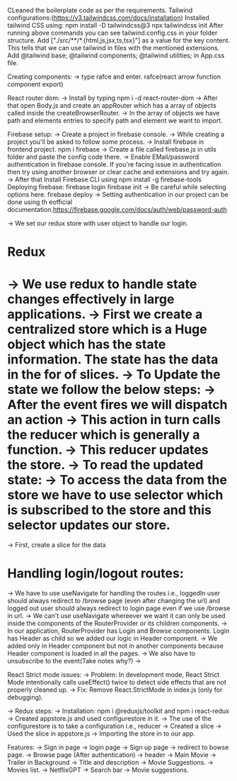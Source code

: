 CLeaned the boilerplate code as per the requirements.
Tailwind configurations:(https://v3.tailwindcss.com/docs/installation)
  Installed tailwind CSS using:
    npm install -D tailwindcss@3
    npx tailwindcss init
  After running above commands you can see tailwind.config.css in your folder structure.
  Add ["./src/**/*.{html,js,jsx,ts,tsx}"] as a value for the key content. This tells that we can use tailwind in files with the mentioned extensions.
  Add @tailwind base; @tailwind components; @tailwind utilities; in App.css file.

Creating components:
  -> type rafce and enter. rafce(react arrow function component export)

React router dom: 
  -> Install by typing npm i -d react-router-dom
  -> After that open Body.js and create an appRouter which has a array of objects called inside the createBrowserRouter. 
  -> In the array of objects we have path and elements entries to specify path and element we want to import.

Firebase setup:
  -> Create a project in firebase console.
  -> While creating a project you'll be asked to follow some process.
    -> Install firebase in frontend project. npm i firebase
    -> Create a file called firebase.js in utils folder and paste the config code there.
  -> Enable EMail/password authentication in firebase console. If you're facing issue in authentication then try using another browser or clear cache and extensions and try again.
  -> After that Install Firebase CLI using npm install -g firebase-tools
    Deploying firebase:
      firebase login
      firebase init
        -> Be careful while selecting options here.
      firebase deploy
  -> Setting authentication in our project can be done using th eofficial documentation.https://firebase.google.com/docs/auth/web/password-auth

-> We set our redux store with user object to handle our login.

# Redux 
  -> We use redux to handle state changes effectively in large applications.
  -> First we create a centralized store which is a Huge object which has the state information. The state has the data in the for of slices.
  -> To Update the state we follow the below steps:
    -> After the event fires we will dispatch an action
    -> This action in turn calls the reducer which is generally a function.
    -> This reducer updates the store.
  -> To read the updated state:
    -> To access the data from the store we have to use selector which is subscribed to the store and this selector updates our store.
  ======
  -> First, create a slice for the data

# Handling login/logout routes:
  -> We have to use useNavigate for handling the routes i.e., loggedIn user should always redirect to /browse page (even after changing the url) and logged out user should always redirect to login page even if we use /browse in url.
  -> We can't use useNavigate whereever we want it can only be used inside the components of the RouterProvider or its children components.
  -> In our application, RouterProvider has Login and Browse components. Login has Header as child so we added our logic in Header component.
  -> We added only in Header component but not in another components because Header component is loaded in all the pages.
  -> We also have to unsubscribe to the event(Take notes why?)
  ->

React Strict mode issues:
  -> Problem: In development mode, React Strict Mode intentionally calls useEffect() twice to detect side effects that are not properly cleaned up.
  -> Fix: Remove React.StrictMode in index.js (only for debugging).






-> Redux steps:
  -> Installation: npm i @reduxjs/toolkit and npm i react-redux
  -> Created appstore.js and used configurestore in it.
  -> The use of the configurestore is to take a configuration i.e., reducer
  -> Created a slice
  -> Used the slice in appstore.js
  -> Importing the store in to our app.










Features: 
  -> Sign in page
    -> login page
    -> Sign up page
    -> redirect to bowse page.
  -> Browse page (After authentication)
    -> header
    -> Main Movie
      -> Trailer in Background
      -> Title and description
      -> Movie Suggestions.
      -> Movies list.
  -> NetflixGPT
    -> Search bar
    -> Movie suggestions.
